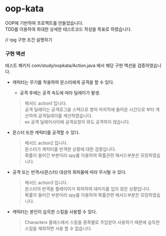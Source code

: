 # oop-kata

OOP에 기반하여 프로젝트를 만들었습니다.\
TDD를 이용하여 최대한 상세한 테스트코드 작성을 목표로 하였습니다.

// rpg 구현 조건 설명하기


### 구현 액션
테스트 패키지 com/study/oopkata/Action.java 에서 해당 구현 액션을 검증하였습니다.

- 캐릭터는 무기를 착용하여 몬스터에게 공격을 할 수 있다.
    - 공격 후에는 공격 속도에 따라 딜레이가 발생.
  > 메서드 action1 입니다.\
  > 공격 딜레이는 공격로그을 스택으로 쌓아 마지막에 들어온 시간으로 부터 계산하여 공격딜레이를 계산하였습니다.\
  > ex 공격 딜레이사이에 공격요청이 와도 공격하지 않습니다.
  
- 몬스터 또한 캐릭터를 공격할 수 있다.
  > 메서드 action2 입니다.\
  > 몬스터가 캐릭터를 반격한 상황에 대한 검증입니다.\
  > 확률이 들어간 부분이라 spy를 이용하여 확률관련 메서드부분은 모킹하였습니다.

- 공격 또는 반격시(몬스터) 대상의 회피율에 따라 무시될 수 있다.
  > 메서드 action3 입니다.\
  > 몬스터의 반격을 플레이어가 회피하여 데미지를 입지 않은 상황입니다.\
  > 확률이 들어간 부분이라 spy를 이용하여 확률관련 메서드부분은 모킹하였습니다.
    
- 캐릭터는 본인이 습득한 스킬을 사용할 수 있다.
  > Characters 클래스에서 스킬을 종족별로 주입받아 사용하기 때문에 습득한 스킬을 제외하면 사용 할 수 없습니다.
  



